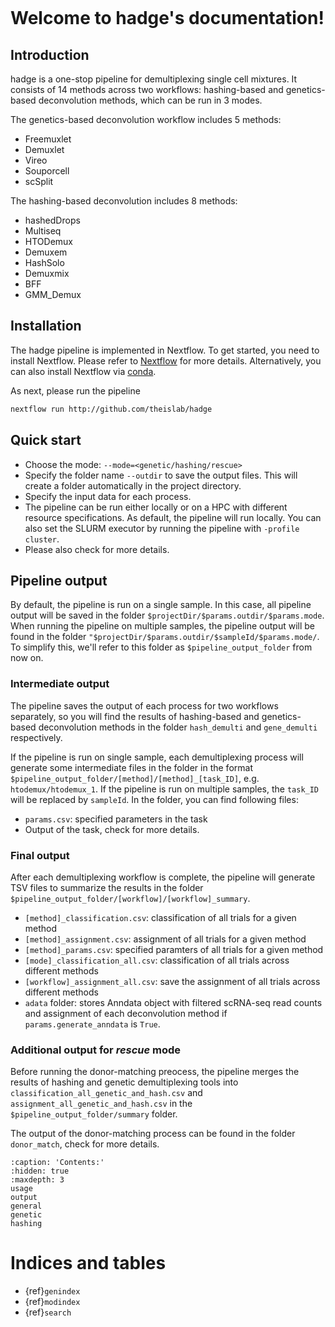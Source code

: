 ```{include} ../README.md

```

# Welcome to hadge's documentation!

## **Introduction**

hadge is a one-stop pipeline for demultiplexing single cell mixtures. It consists of 14 methods across two workflows: hashing-based and genetics-based deconvolution methods, which can be run in 3 modes.

The genetics-based deconvolution workflow includes 5 methods:

- Freemuxlet
- Demuxlet
- Vireo
- Souporcell
- scSplit

The hashing-based deconvolution includes 8 methods:

- hashedDrops
- Multiseq
- HTODemux
- Demuxem
- HashSolo
- Demuxmix
- BFF
- GMM_Demux

## **Installation**

The hadge pipeline is implemented in Nextflow. To get started, you need to install Nextflow. Please refer to [Nextflow](https://www.nextflow.io/docs/latest/getstarted.html#installation) for more details. Alternatively, you can also install Nextflow via [conda](https://anaconda.org/bioconda/nextflow).

As next, please run the pipeline

```bash
nextflow run http://github.com/theislab/hadge
```

## **Quick start**

- Choose the mode: `--mode=<genetic/hashing/rescue>`
- Specify the folder name `--outdir` to save the output files. This will create a folder automatically in the project directory.
- Specify the input data for each process.
- The pipeline can be run either locally or on a HPC with different resource specifications. As default, the pipeline will run locally. You can also set the SLURM executor by running the pipeline with `-profile cluster`.
- Please also check [](usage) for more details.

## **Pipeline output**

By default, the pipeline is run on a single sample. In this case, all pipeline output will be saved in the folder `$projectDir/$params.outdir/$params.mode`. When running the pipeline on multiple samples, the pipeline output will be found in the folder `"$projectDir/$params.outdir/$sampleId/$params.mode/`. To simplify this, we'll refer to this folder as `$pipeline_output_folder` from now on.

### **Intermediate output**

The pipeline saves the output of each process for two workflows separately, so you will find the results of hashing-based and genetics-based deconvolution methods in the folder `hash_demulti` and `gene_demulti` respectively.

If the pipeline is run on single sample, each demultiplexing process will generate some intermediate files in the folder in the format `$pipeline_output_folder/[method]/[method]_[task_ID]`, e.g. `htodemux/htodemux_1`. If the pipeline is run on multiple samples, the `task_ID` will be replaced by `sampleId`. In the folder, you can find following files:

- `params.csv`: specified parameters in the task
- Output of the task, check [](output) for more details.

### **Final output**

After each demultiplexing workflow is complete, the pipeline will generate TSV files to summarize the results in the folder `$pipeline_output_folder/[workflow]/[workflow]_summary`.

- `[method]_classification.csv`: classification of all trials for a given method
- `[method]_assignment.csv`: assignment of all trials for a given method
- `[method]_params.csv`: specified paramters of all trials for a given method
- `[mode]_classification_all.csv`: classification of all trials across different methods
- `[workflow]_assignment_all.csv`: save the assignment of all trials across different methods
- `adata` folder: stores Anndata object with filtered scRNA-seq read counts and assignment of each deconvolution method if `params.generate_anndata` is `True`.

### **Additional output for _rescue_ mode**

Before running the donor-matching preocess, the pipeline merges the results of hashing and genetic demultiplexing tools into `classification_all_genetic_and_hash.csv` and `assignment_all_genetic_and_hash.csv` in the `$pipeline_output_folder/summary` folder.

The output of the donor-matching process can be found in the folder `donor_match`, check [](output) for more details.

```{toctree}
:caption: 'Contents:'
:hidden: true
:maxdepth: 3
usage
output
general
genetic
hashing
```

# Indices and tables

- {ref}`genindex`
- {ref}`modindex`
- {ref}`search`
